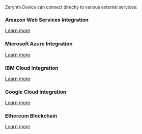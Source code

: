 Zerynth Device can connect directly to various external services:

  

### **Amazon Web Services Integration**

<a style="font-size: 15px; margin-right: 0px;" href="reference/libs/aws/iot/docs/" class="md-button md-button--primary">
            Learn more
          </a>

  

### **Microsoft Azure Integration**

<a style="font-size: 15px; margin-right: 0px;" href="/reference/libs/azure/iot/docs/" class="md-button md-button--primary">
            Learn more
          </a>

  

### **IBM Cloud Integration**

<a style="font-size: 15px; margin-right: 0px;" href="/latest/reference/libs/ibmcloud/iot/docs/" class="md-button md-button--primary">
            Learn more
          </a>

  

### **Google Cloud Integration**

<a style="font-size: 15px; margin-right: 0px;" href="/latest/reference/libs/googlecloud/iot/docs/" class="md-button md-button--primary">
            Learn more
          </a>

  

### **Ethereum Blockchain**

<a style="font-size: 15px; margin-right: 0px;" href="/latest/reference/libs/blockchain/ethereum/docs/" class="md-button md-button--primary">
            Learn more
          </a>
